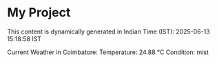 # My Project

This content is dynamically generated in Indian Time (IST): 2025-06-13 15:18:58 IST


Current Weather in Coimbatore:
Temperature: 24.88 °C
Condition: mist
